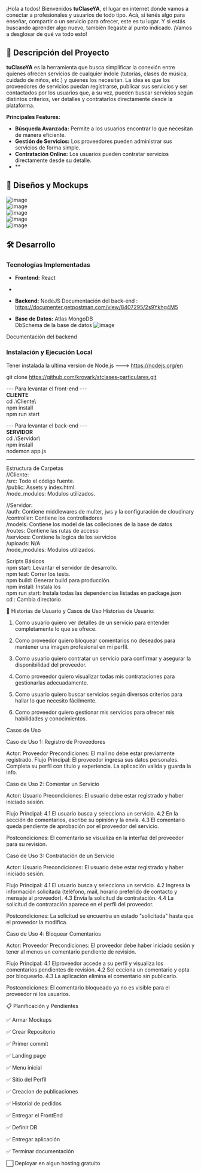 ¡Hola a todos! Bienvenidos **tuClaseYA**, el lugar en internet donde vamos a conectar a profesionales y usuarios de todo tipo. Acá, si tenés algo para enseñar, compartir o un servicio para ofrecer, este es tu lugar. Y si estás buscando aprender algo nuevo, también llegaste al punto indicado. ¡Vamos a desglosar de qué va todo esto!

## 🚀 Descripción del Proyecto

**tuClaseYA** es la herramienta que busca simplificar la conexión entre quienes ofrecen servicios de cualquier índole (tutorías, clases de música, cuidado de niños, etc.) y quienes los necesitan. La idea es que los proveedores de servicios puedan registrarse, publicar sus servicios y ser contactados por los usuarios que, a su vez, pueden buscar servicios según distintos criterios, ver detalles y contratarlos directamente desde la plataforma.

**Principales Features:**
- **Búsqueda Avanzada:** Permite a los usuarios encontrar lo que necesitan de manera eficiente.
- **Gestión de Servicios:** Los proveedores pueden administrar sus servicios de forma simple.
- **Contratación Online:** Los usuarios pueden contratar servicios directamente desde su detalle.
- **

## 📸 Diseños y Mockups

![image](https://github.com/krovark/stclases-particulares/assets/76181681/d4106fd2-191d-46aa-bc32-c9d59e943608)  
![image](https://github.com/krovark/stclases-particulares/assets/76181681/61d5d0d2-8c6d-41d0-b186-8bc1a3917d24)  
![image](https://github.com/krovark/stclases-particulares/assets/76181681/74e45016-3d91-4ef9-a839-07491731d11b)  
![image](https://github.com/krovark/stclases-particulares/assets/76181681/ea9b9131-dd0f-49f8-8576-738d1a9c4270)  
![image](https://github.com/krovark/stclases-particulares/assets/76181681/589e937d-62a4-4ff5-b659-b6b536db42e5)  








## 🛠️ Desarrollo

### Tecnologías Implementadas
- **Frontend:** React
- 
- **Backend:** NodeJS
  Documentación del back-end : https://documenter.getpostman.com/view/8407295/2s9Ykhg4M5
  
- **Base de Datos:** Atlas MongoDB  
DbSchema de la base de datos
![image](https://github.com/krovark/stclases-particulares/assets/76181681/8610f2ea-4de5-4970-b365-2870c9be6ac6)

Documentación del backend  


### Instalación y Ejecución Local ###
Tener instalada la ultima version de Node.js ---> https://nodejs.org/en  

git clone https://github.com/krovark/stclases-particulares.git  

--- Para levantar el front-end ---  
**CLIENTE**  
cd .\Cliente\  
npm install  
npm run start  

--- Para levantar el back-end ---  
**SERVIDOR**  
cd .\Servidor\  
npm install  
nodemon app.js  
  
--------------------------------

Estructura de Carpetas  
//Cliente:  
/src: Todo el código fuente.  
/public: Assets y index.html.  
/node_modules: Modulos utilizados.  
  
//Servidor:  
/auth: Contiene middlewares de multer, jws y la configuración de cloudinary  
/controller: Contiene los controlladores  
/models: Contiene los model de las colleciones de la base de datos  
/routes: Contiene las rutas de acceso  
/services: Contiene la logica de los servicios  
/uploads: N/A  
/node_modules: Modulos utilizados.  

Scripts Básicos  
npm start: Levantar el servidor de desarrollo.  
npm test: Correr los tests.  
npm build: Generar build para producción.  
npm install: Instala los   
npm run start: Instala todas las dependencias listadas en package.json  
cd : Cambia directorio  

📘 Historias de Usuario y Casos de Uso
Historias de Usuario:

1) Como usuario quiero ver detalles de un servicio para entender completamente lo que se ofrece.

2) Como proveedor quiero bloquear comentarios no deseados para mantener una imagen profesional en mi perfil.

3) Como usuario quiero contratar un servicio para confirmar y asegurar la disponibilidad del proveedor.

4) Como proveedor quiero visualizar todas mis contrataciones para gestionarlas adecuadamente.

5) Como usuario quiero buscar servicios según diversos criterios para hallar lo que necesito fácilmente.

6) Como proveedor quiero gestionar mis servicios para ofrecer mis habilidades y conocimientos.

Casos de Uso

Caso de Uso 1: Registro de Proveedores

Actor: Proveedor
Precondiciones: El mail no debe estar previamente registrado.
Flujo Principal:
El proveedor ingresa sus datos personales.
Completa su perfil con título y experiencia.
La aplicación valida y guarda la info.


Caso de Uso 2: Comentar un Servicio

Actor: Usuario
Precondiciones: El usuario debe estar registrado y haber iniciado sesión.

Flujo Principal:
4.1 El usuario busca y selecciona un servicio.
4.2 En la sección de comentarios, escribe su opinión y la envía.
4.3 El comentario queda pendiente de aprobación por el proveedor del servicio.

Postcondiciones: El comentario se visualiza en la interfaz del proveedor para su revisión.


Caso de Uso 3: Contratación de un Servicio

Actor: Usuario
Precondiciones: El usuario debe estar registrado y haber iniciado sesión.

Flujo Principal:
4.1 El usuario busca y selecciona un servicio.
4.2 Ingresa la información solicitada (teléfono, mail, horario preferido de contacto y mensaje al proveedor).
4.3 Envía la solicitud de contratación.
4.4 La solicitud de contratación aparece en el perfil del proveedor.

Postcondiciones: La solicitud se encuentra en estado "solicitada" hasta que el proveedor la modifica.

Caso de Uso 4: Bloquear Comentarios

Actor: Proveedor
Precondiciones: El proveedor debe haber iniciado sesión y tener al menos un comentario pendiente de revisión.

Flujo Principal:
4.1 Elproveedor accede a su perfil y visualiza los comentarios pendientes de revisión.
4.2 Sel ecciona un comentario y opta por bloquearlo.
4.3 La aplicación elimina el comentario sin publicarlo.

Postcondiciones: El comentario bloqueado ya no es visible para el proveedor ni los usuarios.

📋 Planificación y Pendientes

 ✅ Armar Mockups

 ✅ Crear Repositorio

 ✅ Primer commit

 ✅ Landing page 

 ✅ Menu inicial

 ✅ Sitio del Perfil

 ✅ Creacion de publicaciones

 ✅ Historial de pedidos

 ✅ Entregar el FrontEnd

 ✅ Definir DB

 ✅ Entregar aplicación

 ✅ Terminar documentación

 ⬜ Deployar en algun hosting gratuito
